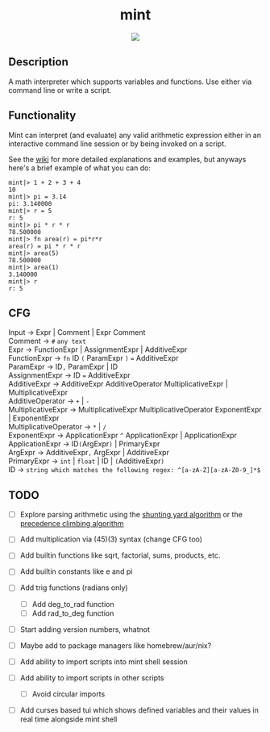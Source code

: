 <h1 align="center"> mint </h1>

<p align="center">
    <img src="https://github.com/Eric-McKinney/mint/actions/workflows/build.yml/badge.svg">
</p>

## Description

A math interpreter which supports variables and functions. Use either via command line or write a script.

## Functionality

Mint can interpret (and evaluate) any valid arithmetic expression either in an interactive command line session or by being invoked on a script.

See the [wiki](https://github.com/Eric-McKinney/mint/wiki) for more detailed explanations and examples, but anyways here's a brief example of what you can do:

```
mint|> 1 + 2 + 3 + 4
10
mint|> pi = 3.14
pi: 3.140000
mint|> r = 5
r: 5
mint|> pi * r * r
78.500000
mint|> fn area(r) = pi*r*r
area(r) = pi * r * r
mint|> area(5)
78.500000
mint|> area(1)
3.140000
mint|> r
r: 5
```

## CFG

Input -> Expr | Comment | Expr Comment\
Comment -> `#` `any text`\
Expr -> FunctionExpr | AssignmentExpr | AdditiveExpr\
FunctionExpr -> `fn` ID `(` ParamExpr `)` `=` AdditiveExpr\
ParamExpr -> ID`,` ParamExpr | ID\
AssignmentExpr -> ID `=` AdditiveExpr\
AdditiveExpr -> AdditiveExpr AdditiveOperator MultiplicativeExpr | MultiplicativeExpr\
AdditiveOperator -> `+` | `-`\
MultiplicativeExpr -> MultiplicativeExpr MultiplicativeOperator ExponentExpr | ExponentExpr\
MultiplicativeOperator -> `*` | `/`\
ExponentExpr -> ApplicationExpr `^` ApplicationExpr | ApplicationExpr\
ApplicationExpr -> ID`(`ArgExpr`)` | PrimaryExpr\
ArgExpr -> AdditiveExpr`,` ArgExpr | AdditiveExpr\
PrimaryExpr -> `int` | `float` | ID | `(`AdditiveExpr`)`\
ID -> `string which matches the following regex: ^[a-zA-Z][a-zA-Z0-9_]*$`

## TODO

- [ ] Explore parsing arithmetic using the [shunting yard algorithm](https://www.engr.mun.ca/~theo/Misc/exp_parsing.htm#shunting_yard)
or the [precedence climbing algorithm](https://www.engr.mun.ca/~theo/Misc/exp_parsing.htm#climbing)
- [ ] Add multiplication via (45)(3) syntax (change CFG too)
- [ ] Add builtin functions like sqrt, factorial, sums, products, etc.
- [ ] Add builtin constants like e and pi
- [ ] Add trig functions (radians only)
    - [ ] Add deg\_to\_rad function
    - [ ] Add rad\_to\_deg function
- [ ] Start adding version numbers, whatnot
- [ ] Maybe add to package managers like homebrew/aur/nix?
- [ ] Add ability to import scripts into mint shell session
- [ ] Add ability to import scripts in other scripts
    - [ ] Avoid circular imports
- [ ] Add curses based tui which shows defined variables and their values in real time alongside mint shell

